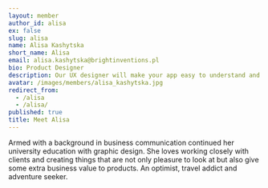 ```yaml
---
layout: member
author_id: alisa
ex: false
slug: alisa
name: Alisa Kashytska
short_name: Alisa
email: alisa.kashytska@brightinventions.pl
bio: Product Designer
description: Our UX designer will make your app easy to understand and usable
avatar: /images/members/alisa_kashytska.jpg
redirect_from:
  - /alisa
  - /alisa/
published: true
title: Meet Alisa
---
```

Armed with a background in business communication continued her university education with graphic design. She loves working closely with clients and creating things that are not only pleasure to look at but also give some extra business value to products. An optimist, travel addict and adventure seeker.